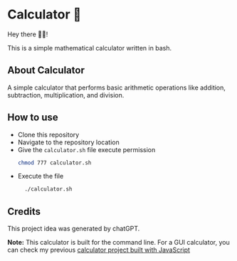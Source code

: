 # Calculator 🧮

Hey there 👋🏿! 

This is a simple mathematical calculator written in bash.

## About Calculator

A simple calculator that performs basic arithmetic operations like addition, subtraction, multiplication, and division.

## How to use

- Clone this repository
- Navigate to the repository location
- Give the `calculator.sh` file execute permission
    ```bash
    chmod 777 calculator.sh
    ```
- Execute the file
  ```bash
    ./calculator.sh
  ```

## Credits

This project idea was generated by chatGPT.

**Note:** This calculator is built for the command line. For a GUI calculator, you can check my previous [calculator project built with JavaScript](https://github.com/Aahil13/calculator)